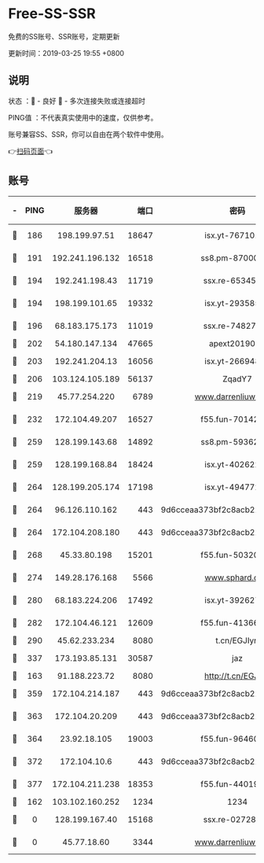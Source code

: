 # Free-SS-SSR

免费的SS账号、SSR账号，定期更新

更新时间：2019-03-25 19:55 +0800

## 说明

状态     ：🙂 - 良好 🙁 - 多次连接失败或连接超时

PING值   ：不代表真实使用中的速度，仅供参考。

账号兼容SS、SSR，你可以自由在两个软件中使用。

👉[扫码页面](https://liesauer.github.io/Free-SS-SSR/)👈

## 账号

|-|PING|服务器|端口|密码|加密方式|区域|
|:----:|:----:|:-----:|-----:|:----:|:----:|:----:|
|🙂|186|198.199.97.51|18647|isx.yt-76710107|aes-256-cfb|US|
|🙂|191|192.241.196.132|16518|ss8.pm-87000545|aes-256-cfb|US|
|🙂|194|192.241.198.43|11719|ssx.re-65345978|aes-256-cfb|US|
|🙂|194|198.199.101.65|19332|isx.yt-29358597|aes-256-cfb|US|
|🙂|196|68.183.175.173|11019|ssx.re-74827421|aes-256-cfb|US|
|🙂|202|54.180.147.134|47665|apext2019001|chacha20|KR|
|🙂|203|192.241.204.13|16056|isx.yt-26694898|aes-256-cfb|US|
|🙂|206|103.124.105.189|56137|ZqadY7|chacha20|CN|
|🙂|219|45.77.254.220|6789|www.darrenliuwei.com|aes-256-cfb|SG|
|🙂|232|172.104.49.207|16527|f55.fun-70142394|aes-256-cfb|SG|
|🙂|259|128.199.143.68|14892|ss8.pm-59362021|aes-256-cfb|SG|
|🙂|259|128.199.168.84|18424|isx.yt-40262228|aes-256-cfb|SG|
|🙂|264|128.199.205.174|17198|isx.yt-49477216|aes-256-cfb|SG|
|🙂|264|96.126.110.162|443|9d6cceaa373bf2c8acb22e60b6a58be6|aes-256-cfb|US|
|🙂|264|172.104.208.180|443|9d6cceaa373bf2c8acb22e60b6a58be6|aes-256-cfb|US|
|🙂|268|45.33.80.198|15201|f55.fun-50320612|aes-256-cfb|US|
|🙂|274|149.28.176.168|5566|www.sphard.com|aes-256-cfb|AU|
|🙂|280|68.183.224.206|17492|isx.yt-39262764|aes-256-cfb|SG|
|🙂|282|172.104.46.121|12609|f55.fun-41366697|aes-256-cfb|SG|
|🙂|290|45.62.233.234|8080|t.cn/EGJIyrl|rc4-md5|CA|
|🙂|337|173.193.85.131|30587|jaz|aes-256-cfb|US|
|🙂|163|91.188.223.72|8080|http://t.cn/EGJIyrl|rc4-md5|RU|
|🙂|359|172.104.214.187|443|9d6cceaa373bf2c8acb22e60b6a58be6|aes-256-cfb|US|
|🙂|363|172.104.20.209|443|9d6cceaa373bf2c8acb22e60b6a58be6|aes-256-cfb|US|
|🙂|364|23.92.18.105|19003|f55.fun-96460512|aes-256-cfb|US|
|🙂|372|172.104.10.6|443|9d6cceaa373bf2c8acb22e60b6a58be6|aes-256-cfb|US|
|🙂|377|172.104.211.238|18353|f55.fun-44019178|aes-256-cfb|US|
|🙁|162|103.102.160.252|1234|1234|rc4-md5|JP|
|🙁|0|128.199.167.40|15168|ssx.re-02728847|aes-256-cfb|SG|
|🙁|0|45.77.18.60|3344|www.darrenliuwei.com|aes-256-cfb|JP|
